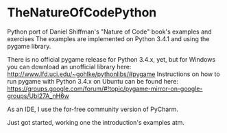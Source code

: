 TheNatureOfCodePython
=====================

Python port of Daniel Shiffman's "Nature of Code" book's examples and exercises
The examples are implemented on Python 3.4.1 and using the pygame library.

There is no official pygame release for Python 3.4.x, yet, but for Windows you can download an unofficial library here:
http://www.lfd.uci.edu/~gohlke/pythonlibs/#pygame
Instructions on how to run pygame with Python 3.4.x on Ubuntu can be found here:
https://groups.google.com/forum/#!topic/pygame-mirror-on-google-groups/UbI27A_nH6w

As an IDE, I use the for-free community version of PyCharm.

Just got started, working one the introduction's examples atm.

